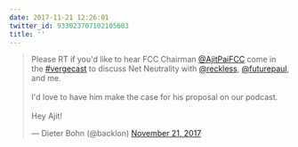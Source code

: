 ```yaml
---
date: 2017-11-21 12:26:01
twitter_id: 933023707102105603
title: ''
---
```


<blockquote class="twitter-tweet"><p lang="en" dir="ltr">Please RT if you&#39;d like to hear FCC Chairman <a href="https://twitter.com/AjitPaiFCC?ref_src=twsrc%5Etfw">@AjitPaiFCC</a> come in the <a href="https://twitter.com/hashtag/vergecast?src=hash&amp;ref_src=twsrc%5Etfw">#vergecast</a> to discuss Net Neutrality with <a href="https://twitter.com/reckless?ref_src=twsrc%5Etfw">@reckless</a>, <a href="https://twitter.com/futurepaul?ref_src=twsrc%5Etfw">@futurepaul</a>, and me.<br><br>I&#39;d love to have him make the case for his proposal on our podcast. <br><br>Hey Ajit!</p>&mdash; Dieter Bohn (@backlon) <a href="https://twitter.com/backlon/status/933009072630120450?ref_src=twsrc%5Etfw">November 21, 2017</a></blockquote>
<script async src="https://platform.twitter.com/widgets.js" charset="utf-8"></script>
